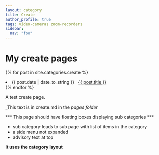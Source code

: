 ```yaml
---
layout: category
title: Create
author_profile: true
tags: video-cameras zoom-recorders
sidebar:
  nav: "foo"
---
```

# My create pages

{% for post in site.categories.create %}
 <li><span>{{ post.date | date_to_string }}</span> &nbsp; <a href="{{ post.url }}">{{ post.title }}</a></li>
{% endfor %}

A test create page.

_This text is in create.md in the _pages folder_

*** This page should have floating boxes displaying sub categories ***
- sub category leads to sub page with list of items in the category
- a side menu not expanded
- advisory text at top

**It uses the category layout**
